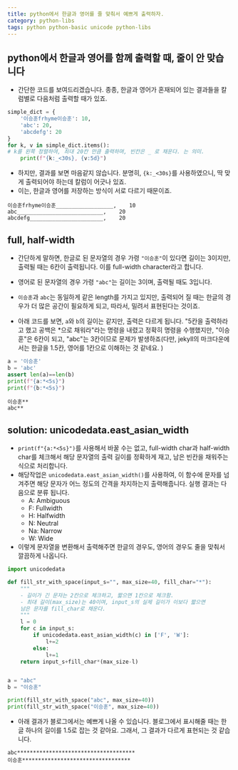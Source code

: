 ```yaml
---
title: python에서 한글과 영어를 줄 맞춰서 예쁘게 출력하자.
category: python-libs
tags: python python-basic unicode python-libs
---
```


## python에서 한글과 영어를 함께 출력할 때, 줄이 안 맞습니다 

- 간단한 코드를 보여드리겠습니다. 종종, 한글과 영어가 혼재되어 있는 결과들을 칼럼별로 다음처럼 출력할 때가 있죠. 

```python
simple_dict = {
    '이승훈frhyme이승훈': 10,
    'abc': 20,
    'abcdefg': 20
}
for k, v in simple_dict.items():
# k를 왼쪽 정렬하여, 최대 20칸 만큼 출력하며, 빈칸은 _ 로 채운다. 는 의미. 
    print(f"{k:_<30s}, {v:5d}")

```

- 하지만, 결과를 보면 마음같지 않습니다. 분명히, `{k:_<30s}`를 사용하였으니, 딱 맞게 출력되어야 하는데 칼럼이 어긋나 있죠. 
- 이는, 한글과 영어를 저장하는 방식이 서로 다르기 때문이죠.

```plaintext
이승훈frhyme이승훈__________________,    10
abc___________________________,    20
abcdefg_______________________,    20
```

## full, half-width 

- 간단하게 말하면, 한글로 된 문자열의 경우 가령 `"이승훈"`이 있다면 길이는 3이지만, 출력될 때는 6칸이 출력됩니다. 이를 full-width character라고 합니다. 
- 영어로 된 문자열의 경우 가령 `"abc"`는 길이는 3이며, 출력될 때도 3입니다. 

- `이승훈`과 `abc`는 동일하게 같은 length를 가지고 있지만, 출력되어 질 때는 한글의 경우가 더 많은 공간이 필요하게 되고, 따라서, 밀려서 표현된다는 것이죠.
- 아래 코드를 보면, `a`와 `b`의 길이는 같지만, 출력은 다르게 됩니다. "5칸을 출력하라고 했고 공백은 *으로 채워라"라는 명령을 내렸고 정확히 명령을 수행했지만, "이승훈"은 6칸이 되고, "abc"는 3칸이므로 문제가 발생하죠(다만, jekyll의 마크다운에서는 한글을 1.5칸, 영어를 1칸으로 이해하는 것 같네요. )

```python
a = '이승훈'
b = 'abc'
assert len(a)==len(b)
print(f"{a:*<5s}")
print(f"{b:*<5s}")
```

```plaintext
이승훈**
abc**
```

## solution: unicodedata.east_asian_width

- `print(f"{a:*<5s}")`를 사용해서 바꿀 수는 없고, full-width char과 half-width char를 체크해서 해당 문자열의 출력 길이를 정확하게 재고, 남은 빈칸을 채워주는 식으로 처리합니다. 
- 해당작업은 `unicodedata.east_asian_width()`를 사용하여, 이 함수에 문자를 넘겨주면 해당 문자가 어느 정도의 간격을 차지하는지 출력해줍니다. 실행 결과는 다음으로 분류 됩니다.
  - A: Ambiguous
  - F: Fullwidth
  - H: Halfwidth
  - N: Neutral
  - Na: Narrow
  - W: Wide
- 이렇게 문자열을 변환해서 출력해주면 한글의 경우도, 영어의 경우도 줄을 맞춰서 깔끔하게 나옵니다.

```python
import unicodedata

def fill_str_with_space(input_s="", max_size=40, fill_char="*"):
    """
    - 길이가 긴 문자는 2칸으로 체크하고, 짧으면 1칸으로 체크함. 
    - 최대 길이(max_size)는 40이며, input_s의 실제 길이가 이보다 짧으면 
    남은 문자를 fill_char로 채운다.
    """
    l = 0 
    for c in input_s:
        if unicodedata.east_asian_width(c) in ['F', 'W']:
            l+=2
        else: 
            l+=1
    return input_s+fill_char*(max_size-l)


a = "abc"
b = "이승훈"

print(fill_str_with_space("abc", max_size=40))
print(fill_str_with_space("이승훈", max_size=40))
```

- 아래 결과가 블로그에서는 예쁘게 나올 수 있습니다. 블로그에서 표시해줄 때는 한글 하나의 길이를 1.5로 잡는 것 같아요. 그래서, 그 결과가 다르게 표현되는 것 같습니다.

```plaintext
abc*************************************
이승훈**********************************
```
